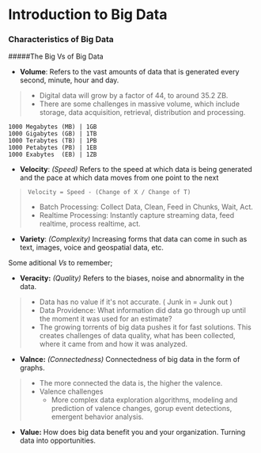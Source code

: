 # Introduction to Big Data 

### Characteristics of Big Data
#####The Big Vs of Big Data
- **Volume**: Refers to the vast amounts of data that is generated every second, minute, hour and day. 
> - Digital data will grow by a factor of 44, to around 35.2 ZB. 
> - There are some challenges in massive volume, which include storage, data acquisition, retrieval, distribution and processing. 

```
1000 Megabytes (MB) | 1GB 
1000 Gigabytes (GB) | 1TB
1000 Terabytes (TB) | 1PB
1000 Petabytes (PB) | 1EB
1000 Exabytes  (EB) | 1ZB
```

- **Velocity**: _(Speed)_ Refers to the speed at which data is being generated and the pace at which data moves from one point to the next 
> `Velocity = Speed - (Change of X / Change of T)`
> - Batch Processing: Collect Data, Clean, Feed in Chunks, Wait, Act.
> - Realtime Processing: Instantly capture streaming data, feed realtime, process realtime, act.
    
- **Variety**: _(Complexity)_ Increasing forms that data can come in such as text, images, voice and geospatial data, etc. <br>

 Some aditional _Vs_ to remember;
 
- **Veracity:** _(Quality)_ Refers to the biases, noise and abnormality in the data.<br>
> - Data has no value if it's not accurate. ( Junk in = Junk out )
> - Data Providence: What information did data go through up until the moment it was used for an estimate?
> - The growing torrents of big data pushes it for fast solutions. This creates challenges of data quality, what has been collected, where it came from and how it was analyzed.

- **Valnce:** _(Connectedness)_ Connectedness of big data in the form of graphs. 
> - The more connected the data is, the higher the valence. 
> - Valence challenges
>   - More complex data exploration algorithms, modeling and prediction of valence changes, gorup event detections, emergent behavior analysis.

- **Value:** How does big data benefit you and your organization. Turning data into opportunities.<br>

